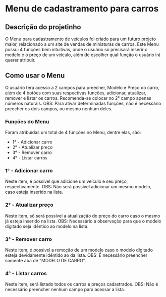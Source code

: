 ﻿# Menu de cadastramento para carros

## Descrição do projetinho
O Menu para cadastramento de veículos foi criado para um futuro projeto maior, relacionado a um site de vendas de miniaturas de carros. Este Menu possui 4 funções bem intuitivas, onde o usuário só precisará inserir o modelo e o preço de um veículo, além de escolher qual função o usuário irá querer atribuir. 

## Como usar o Menu
O usuário terá acesso a 2 campos para preecher, Modelo e Preço do carro, além de 4 botões com suas respectivas funções, adicionar, atualizar, remover e listar os carros. Recomenda-se colocar no 2° campo apenas números naturais. OBS: Para ativar determinadas funções, não é necessário preecher os dois campos, ou mesmo nenhum deles. 


### Funções do Menu
Foram atribuídas um total de 4 funções no Menu, dentre elas, são:
- 1° - Adicionar carro
- 2° - Atualizar preço
- 3° - Remover carro
- 4° - Listar carros

### 1° - Adicionar carro
Neste item, é possível que adicione um veículo e seu preço, respectivamente.
OBS: Não será possível adicionar um mesmo modelo, caso esteja inserido na lista.

### 2° - Atualizar preço
Neste item, só será possível a atualização do preço do carro caso o mesmo já esteja inserido na lista. OBS: Necessário a observação para que o modelo digitado seja idêntico ao modelo na lista.

### 3° - Remover carro
Neste item, é possível a remoção de um modelo caso o modelo digitado esteja devidamente idêntido ao da lista. OBS: É necessário preencher somente aba de "MODELO DE CARRO". 

### 4° - Listar carros
Neste item, será listado todos os carros e preços cadastrados. OBS: Não é necessário preencher nenhum campo para acessar a lista.









